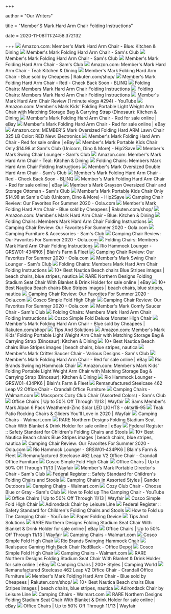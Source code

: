 +++
        
author = "Our Writers"
        
title = "Member'S Mark Hard Arm Chair Folding Instructions"
        
date = 2020-11-08T11:24:58.372132
        
+++
[ ![](https://images-na.ssl-images-amazon.com/images/I/713ge7n5Z6L._AC_SL1500_.jpg)](https://images-na.ssl-images-amazon.com/images/I/713ge7n5Z6L._AC_SL1500_.jpg) Amazon.com: Member's Mark Hard Arm Chair - Blue: Kitchen & Dining
[ ![](https://scene7.samsclub.com/is/image/samsclub/0019396802701_A)](https://scene7.samsclub.com/is/image/samsclub/0019396802701_A) Member's Mark Folding Hard Arm Chair - Sam's Club
[ ![](https://scene7.samsclub.com/is/image/samsclub/0019396804595_B?wid=280&hei=280)](https://scene7.samsclub.com/is/image/samsclub/0019396804595_B?wid=280&hei=280) Member's Mark Folding Hard Arm Chair - Sam's Club
[ ![](https://scene7.samsclub.com/is/image/samsclub/0019396804595_A)](https://scene7.samsclub.com/is/image/samsclub/0019396804595_A) Member's Mark Folding Hard Arm Chair - Sam's Club
[ ![](https://images-na.ssl-images-amazon.com/images/I/71hC9wrsi-L._AC_SX569_.jpg)](https://images-na.ssl-images-amazon.com/images/I/71hC9wrsi-L._AC_SX569_.jpg) Amazon.com: Member's Mark Hard Arm Chair - Teal: Kitchen & Dining
[ ![](https://tshop.r10s.com/0f7/2ea/4fc0/8869/806b/b9f0/ba3e/11cbe793b054ab3a2947ab.jpg)](https://tshop.r10s.com/0f7/2ea/4fc0/8869/806b/b9f0/ba3e/11cbe793b054ab3a2947ab.jpg) Member's Mark Folding Hard Arm Chair - Blue sold by Cheapees |  Rakuten.com/shop/
[ ![](https://inventory-photos-0.global.ssl.fastly.net/4441998/original/122c670a591b.jpg.jpg?1524668499)](https://inventory-photos-0.global.ssl.fastly.net/4441998/original/122c670a591b.jpg.jpg?1524668499) Member's Mark Folding Hard Arm Chair - Red - Check Back Soon - BLINQ
[ ![](http://mitidowito.top/wp-content/uploads/2019/05/hard-arm-folding-chair-kings-river-monster-members-mark-instructions.jpg)](http://mitidowito.top/wp-content/uploads/2019/05/hard-arm-folding-chair-kings-river-monster-members-mark-instructions.jpg) Folding Chairs: Members Mark Hard Arm Chair Folding Instructions
[ ![](https://hon.scene7.com/is/image/HON/HON-Soothe-HHCG11.S.SMOMAMU91.P6N-090-001?wid=211&hei=307&fmt=jpeg&qlt=80,0&resMode=sharp&op_usm=1.1,0.5,1,0)](https://hon.scene7.com/is/image/HON/HON-Soothe-HHCG11.S.SMOMAMU91.P6N-090-001?wid=211&hei=307&fmt=jpeg&qlt=80,0&resMode=sharp&op_usm=1.1,0.5,1,0) Folding Chairs: Members Mark Hard Arm Chair Folding Instructions
[ ![](https://i.ytimg.com/vi/t-zxKuNPL1M/maxresdefault.jpg)](https://i.ytimg.com/vi/t-zxKuNPL1M/maxresdefault.jpg) Member's Mark Hard Arm Chair Review (1 minute vlogs #294) - YouTube
[ ![](https://images-na.ssl-images-amazon.com/images/I/813%2BeVtiyfL._AC_SL1500_.jpg)](https://images-na.ssl-images-amazon.com/images/I/813%2BeVtiyfL._AC_SL1500_.jpg) Amazon.com: Member's Mark Kids' Folding Portable Light Weight Arm Chair  with Matching Storage Bag & Carrying Strap (Dinosaur): Kitchen & Dining
[ ![](https://i.ebayimg.com/images/g/BH4AAOSwE7lfT9KH/s-l225.jpg)](https://i.ebayimg.com/images/g/BH4AAOSwE7lfT9KH/s-l225.jpg) Member's Mark Folding Hard Arm Chair - Red for sale online | eBay
[ ![](https://i.ebayimg.com/images/g/Og4AAOSwqqlfPWft/s-l225.jpg)](https://i.ebayimg.com/images/g/Og4AAOSwqqlfPWft/s-l225.jpg) Member's Mark Folding Hard Arm Chair - Red for sale online | eBay
[ ![](https://images-na.ssl-images-amazon.com/images/I/81FAPzx4toL._AC_UL160_SR160,160_.jpg)](https://images-na.ssl-images-amazon.com/images/I/81FAPzx4toL._AC_UL160_SR160,160_.jpg) Amazon.com: MEMBER'S Mark Oversized Folding Hard ARM Lawn Chair 325 LB  Color: RED New: Electronics
[ ![](https://i.ebayimg.com/images/g/dawAAOSwY6lfGERq/s-l225.jpg)](https://i.ebayimg.com/images/g/dawAAOSwY6lfGERq/s-l225.jpg) Member's Mark Folding Hard Arm Chair - Red for sale online | eBay
[ ![](https://hip2save.com/wp-content/uploads/2019/05/Kids-Unicorn-Hard-Arm-Chair-Sams-Club.jpg)](https://hip2save.com/wp-content/uploads/2019/05/Kids-Unicorn-Hard-Arm-Chair-Sams-Club.jpg) Member's Mark Portable Kids Chair Only $14.98 at Sam's Club (Unicorn, Dino  & More) - Hip2Save
[ ![](x-raw-image:///4ff62c4648653fe6e432f05567db8b24c9a9ab93a0f83dbeadcd1b903a31ff08)](x-raw-image:///4ff62c4648653fe6e432f05567db8b24c9a9ab93a0f83dbeadcd1b903a31ff08) Member's Mark Swing Chair Lounger - Sam's Club
[ ![](https://images-na.ssl-images-amazon.com/images/I/41ZWkXaWGSL._SR600%2C315_PIWhiteStrip%2CBottomLeft%2C0%2C35_PIStarRatingTWOANDHALF%2CBottomLeft%2C360%2C-6_SR600%2C315_SCLZZZZZZZ_FMpng_BG255%2C255%2C255.jpg)](https://images-na.ssl-images-amazon.com/images/I/41ZWkXaWGSL._SR600%2C315_PIWhiteStrip%2CBottomLeft%2C0%2C35_PIStarRatingTWOANDHALF%2CBottomLeft%2C360%2C-6_SR600%2C315_SCLZZZZZZZ_FMpng_BG255%2C255%2C255.jpg) Amazon.com: Member's Mark Hard Arm Chair - Teal: Kitchen & Dining
[ ![](https://i5.walmartimages.com/dfw/6e29e393-192d/k2-_5af03c67-547f-43ce-a0e8-101f08dc264d.v1.jpg)](https://i5.walmartimages.com/dfw/6e29e393-192d/k2-_5af03c67-547f-43ce-a0e8-101f08dc264d.v1.jpg) Folding Chairs: Members Mark Hard Arm Chair Folding Instructions
[ ![](https://scene7.samsclub.com/is/image/samsclub/0019396804599_B?wid=280&hei=280)](https://scene7.samsclub.com/is/image/samsclub/0019396804599_B?wid=280&hei=280) Member's Mark Oversized Double Hard Arm Chair - Sam's Club
[ ![](https://inventory-photos-0.global.ssl.fastly.net/4442003/original/81d73ad26447.jpg.jpg?1524668516)](https://inventory-photos-0.global.ssl.fastly.net/4442003/original/81d73ad26447.jpg.jpg?1524668516) Member's Mark Folding Hard Arm Chair - Red - Check Back Soon - BLINQ
[ ![](https://i.ebayimg.com/images/g/3ssAAOSwNMZeIKh8/s-l225.jpg)](https://i.ebayimg.com/images/g/3ssAAOSwNMZeIKh8/s-l225.jpg) Member's Mark Folding Hard Arm Chair - Red for sale online | eBay
[ ![](https://scene7.samsclub.com/is/image/samsclub/0001939680201_A?wid=280&hei=280)](https://scene7.samsclub.com/is/image/samsclub/0001939680201_A?wid=280&hei=280) Member's Mark Grayson Oversized Chair and Storage Ottoman - Sam's Club
[ ![](https://hip2save.com/wp-content/uploads/2019/05/members-mark-folding-chair.jpg?resize=1024%2C538&strip=all)](https://hip2save.com/wp-content/uploads/2019/05/members-mark-folding-chair.jpg?resize=1024%2C538&strip=all) Member's Mark Portable Kids Chair Only $14.98 at Sam's Club (Unicorn, Dino  & More) - Hip2Save
[ ![](https://images-na.ssl-images-amazon.com/images/I/81IsUQWDyFL._AC_SL1500_.jpg)](https://images-na.ssl-images-amazon.com/images/I/81IsUQWDyFL._AC_SL1500_.jpg) Camping Chair Review: Our Favorites For Summer 2020 - Oola.com
[ ![](https://tshop.r10s.com/e97/231/4ee3/ece1/4031/b9aa/baa2/1196e793b054ab3a2947ab.jpg?_ex=600x600)](https://tshop.r10s.com/e97/231/4ee3/ece1/4031/b9aa/baa2/1196e793b054ab3a2947ab.jpg?_ex=600x600) Member's Mark Folding Hard Arm Chair - Blue sold by Cheapees |  Rakuten.com/shop/
[ ![](https://images-na.ssl-images-amazon.com/images/I/81LcS0wR6TL._AC_UL160_SR160,160_.jpg)](https://images-na.ssl-images-amazon.com/images/I/81LcS0wR6TL._AC_UL160_SR160,160_.jpg) Amazon.com: Member's Mark Hard Arm Chair - Blue: Kitchen & Dining
[ ![](https://images-na.ssl-images-amazon.com/images/I/91NfWbWkuJL._SY355_.jpg)](https://images-na.ssl-images-amazon.com/images/I/91NfWbWkuJL._SY355_.jpg) Folding Chairs: Members Mark Hard Arm Chair Folding Instructions
[ ![](https://m.media-amazon.com/images/I/41ogeHR4XrL.jpg)](https://m.media-amazon.com/images/I/41ogeHR4XrL.jpg) Camping Chair Review: Our Favorites For Summer 2020 - Oola.com
[ ![](https://scene7.samsclub.com/is/image/samsclub/0019396804589_A?wid=280&hei=280)](https://scene7.samsclub.com/is/image/samsclub/0019396804589_A?wid=280&hei=280) Camping Furniture & Accessories - Sam's Club
[ ![](https://www.rei.com/media/e9eee2e1-b903-4b5b-a275-5c0bd8b467f1?size=784x588)](https://www.rei.com/media/e9eee2e1-b903-4b5b-a275-5c0bd8b467f1?size=784x588) Camping Chair Review: Our Favorites For Summer 2020 - Oola.com
[ ![](https://outingexpert.com/wp-content/uploads/2019/07/CORE-Equipment-Padded-Hard-Arm-Chair-292x300.jpg)](https://outingexpert.com/wp-content/uploads/2019/07/CORE-Equipment-Padded-Hard-Arm-Chair-292x300.jpg) Folding Chairs: Members Mark Hard Arm Chair Folding Instructions
[ ![](https://products.blains.com/600/129/1295794.jpg)](https://products.blains.com/600/129/1295794.jpg) Rio Hammock Lounger - GRSW01-434PK6 | Blain's Farm & Fleet
[ ![](https://images-na.ssl-images-amazon.com/images/I/919Iybu1OEL._AC_SL1500_.jpg)](https://images-na.ssl-images-amazon.com/images/I/919Iybu1OEL._AC_SL1500_.jpg) Camping Chair Review: Our Favorites For Summer 2020 - Oola.com
[ ![](https://scene7.samsclub.com/is/image/samsclub/0019396805312_B?wid=280&hei=280)](https://scene7.samsclub.com/is/image/samsclub/0019396805312_B?wid=280&hei=280) Member's Mark Swing Chair Lounger - Sam's Club
[ ![](https://inspire.imgix.net/rackspace/customer_photos/1006/20190204_20190203_staceylong.jpeg?w=470&q=65&auto=compress,format)](https://inspire.imgix.net/rackspace/customer_photos/1006/20190204_20190203_staceylong.jpeg?w=470&q=65&auto=compress,format) Folding Chairs: Members Mark Hard Arm Chair Folding Instructions
[ ![](https://i.pinimg.com/236x/dc/fb/8c/dcfb8c259b26ec1379d3cf26b9802e1a--directors-chair-hula.jpg)](https://i.pinimg.com/236x/dc/fb/8c/dcfb8c259b26ec1379d3cf26b9802e1a--directors-chair-hula.jpg) 10+ Best Nautica Beach chairs Blue Stripes images | beach chairs, blue  stripes, nautica
[ ![](https://i.ebayimg.com/images/g/tLUAAOSwHGFcmvjJ/s-l1600.jpg)](https://i.ebayimg.com/images/g/tLUAAOSwHGFcmvjJ/s-l1600.jpg) RARE Northern Designs Folding Stadium Seat Chair With Blanket & Drink  Holder for sale online | eBay
[ ![](https://i.pinimg.com/236x/c3/4c/c0/c34cc092ad9b15f9ba95c3ea1202b0dd.jpg)](https://i.pinimg.com/236x/c3/4c/c0/c34cc092ad9b15f9ba95c3ea1202b0dd.jpg) 10+ Best Nautica Beach chairs Blue Stripes images | beach chairs, blue  stripes, nautica
[ ![](https://www.rei.com/media/74c92ca0-2cd4-4b62-8c5c-71a1d5340110?size=784x588)](https://www.rei.com/media/74c92ca0-2cd4-4b62-8c5c-71a1d5340110?size=784x588) Camping Chair Review: Our Favorites For Summer 2020 - Oola.com
[ ![](https://media.kohlsimg.com/is/image/kohls/2209955_Elephant_Squares?wid=600&hei=600&op_sharpen=1)](https://media.kohlsimg.com/is/image/kohls/2209955_Elephant_Squares?wid=600&hei=600&op_sharpen=1) Cosco Simple Fold High Chair
[ ![](https://m.media-amazon.com/images/I/41+GKhvC0nL.jpg)](https://m.media-amazon.com/images/I/41+GKhvC0nL.jpg) Camping Chair Review: Our Favorites For Summer 2020 - Oola.com
[ ![](https://scene7.samsclub.com/is/image/samsclub/0019396801391_A?wid=280&hei=280)](https://scene7.samsclub.com/is/image/samsclub/0019396801391_A?wid=280&hei=280) Member's Mark Comfy Saucer Chair - Sam's Club
[ ![](https://secure.img1-fg.wfcdn.com/im/36538028/resize-h310-w310%5Ecompr-r85/3115/31154269/canyon-vista-lounge-chair-and-ottoman.jpg)](https://secure.img1-fg.wfcdn.com/im/36538028/resize-h310-w310%5Ecompr-r85/3115/31154269/canyon-vista-lounge-chair-and-ottoman.jpg) Folding Chairs: Members Mark Hard Arm Chair Folding Instructions
[ ![](https://media.kohlsimg.com/is/image/kohls/2480718_Syd?wid=600&hei=600&op_sharpen=1)](https://media.kohlsimg.com/is/image/kohls/2480718_Syd?wid=600&hei=600&op_sharpen=1) Cosco Simple Fold Deluxe Monster High Chair
[ ![](https://tshop.r10s.com/886/e62/76b0/4e20/c0a4/9769/b6d7/11b4e98e140242ac110004.jpg?_ex=140x140)](https://tshop.r10s.com/886/e62/76b0/4e20/c0a4/9769/b6d7/11b4e98e140242ac110004.jpg?_ex=140x140) Member's Mark Folding Hard Arm Chair - Blue sold by Cheapees |  Rakuten.com/shop/
[ ![](https://marvel-b1-cdn.bc0a.com/f00000000107743/www.lifetime.com/image/getimage/166/lifetime-chair.jpg)](https://marvel-b1-cdn.bc0a.com/f00000000107743/www.lifetime.com/image/getimage/166/lifetime-chair.jpg) Tips And Solutions
[ ![](https://images-na.ssl-images-amazon.com/images/I/61gLdOhD45L._AC_SX569_.jpg)](https://images-na.ssl-images-amazon.com/images/I/61gLdOhD45L._AC_SX569_.jpg) Amazon.com: Member's Mark Kids' Folding Portable Light Weight Arm Chair  with Matching Storage Bag & Carrying Strap (Dinosaur): Kitchen & Dining
[ ![](https://i.pinimg.com/236x/fb/44/aa/fb44aacf3311748e2f0da53533b8e127.jpg)](https://i.pinimg.com/236x/fb/44/aa/fb44aacf3311748e2f0da53533b8e127.jpg) 10+ Best Nautica Beach chairs Blue Stripes images | beach chairs, blue  stripes, nautica
[ ![](https://scene7.samsclub.com/is/image/samsclub/0019396807341_A?wid=280&hei=280)](https://scene7.samsclub.com/is/image/samsclub/0019396807341_A?wid=280&hei=280) Member's Mark Critter Saucer Chair - Various Designs - Sam's Club
[ ![](https://i.ebayimg.com/images/g/XOYAAOSwUGFeTY25/s-l600.jpg)](https://i.ebayimg.com/images/g/XOYAAOSwUGFeTY25/s-l600.jpg) Member's Mark Folding Hard Arm Chair - Red for sale online | eBay
[ ![](https://richmedia.ca-richimage.com/ImageDelivery/imageService?profileId=12026540&id=1510992&recipeId=728)](https://richmedia.ca-richimage.com/ImageDelivery/imageService?profileId=12026540&id=1510992&recipeId=728) Rio Brands Swinging Hammock Chair
[ ![](https://m.media-amazon.com/images/I/81HT86N1x-L._SS100_.jpg)](https://m.media-amazon.com/images/I/81HT86N1x-L._SS100_.jpg) Amazon.com: Member's Mark Kids' Folding Portable Light Weight Arm Chair  with Matching Storage Bag & Carrying Strap (Dinosaur): Kitchen & Dining
[ ![](https://products.blains.com/300/101/1013078.jpg)](https://products.blains.com/300/101/1013078.jpg) Rio Hammock Lounger - GRSW01-434PK6 | Blain's Farm & Fleet
[ ![](https://www.crandalloffice.com/wp-content/uploads/2020/03/Crandall-Office-Remanufactured-Steelcase-462-V2-Leap-Bleach-Cleanable-Vinyl-Brick-280x280.jpg)](https://www.crandalloffice.com/wp-content/uploads/2020/03/Crandall-Office-Remanufactured-Steelcase-462-V2-Leap-Bleach-Cleanable-Vinyl-Brick-280x280.jpg) Remanufactured Steelcase 462 Leap V2 Office Chair - Crandall Office  Furniture
[ ![](https://i5.walmartimages.com/asr/e28692a6-25c7-49ab-b23b-020447d5bdd2.5ab89cd135a1c97d8b09abe15dcfd4ca.jpeg?odnHeight=200&odnWidth=200&odnBg=ffffff)](https://i5.walmartimages.com/asr/e28692a6-25c7-49ab-b23b-020447d5bdd2.5ab89cd135a1c97d8b09abe15dcfd4ca.jpeg?odnHeight=200&odnWidth=200&odnBg=ffffff) Camping Chairs - Walmart.com
[ ![](https://scene7.samsclub.com/is/image/samsclub/0088623702572_A)](https://scene7.samsclub.com/is/image/samsclub/0088623702572_A) Macsports Cozy Club Chair (Assorted Colors) - Sam's Club
[ ![](https://secure.img1-fg.wfcdn.com/im/36124313/compr-r85/1236/123651416/default.jpg)](https://secure.img1-fg.wfcdn.com/im/36124313/compr-r85/1236/123651416/default.jpg) Office Chairs | Up to 50% Off Through 11/13 | Wayfair
[ ![](http://ecx.images-amazon.com/images/I/41Ew64LZQVL._SL410_.jpg)](http://ecx.images-amazon.com/images/I/41Ew64LZQVL._SL410_.jpg) Sams Member's Mark Alpan 6 Pack Weathered-Zinc Solar LED LIGHTS -  oktsrlli-95
[ ![](https://secure.img1-fg.wfcdn.com/im/39250486/resize-h310-w310%5Ecompr-r85/8441/84414983/cynthia-porch-teak-rocking-chair.jpg)](https://secure.img1-fg.wfcdn.com/im/39250486/resize-h310-w310%5Ecompr-r85/8441/84414983/cynthia-porch-teak-rocking-chair.jpg) Teak Patio Rocking Chairs & Gliders You'll Love in 2020 | Wayfair
[ ![](https://i5.walmartimages.com/asr/0f289ab0-8e8f-4aea-bda7-2ac6368455dd_1.ed1bfc14e9aa6b4da301fb0c6eb276f8.png?odnHeight=200&odnWidth=200&odnBg=ffffff)](https://i5.walmartimages.com/asr/0f289ab0-8e8f-4aea-bda7-2ac6368455dd_1.ed1bfc14e9aa6b4da301fb0c6eb276f8.png?odnHeight=200&odnWidth=200&odnBg=ffffff) Camping Chairs - Walmart.com
[ ![](https://i.ebayimg.com/images/g/ym8AAOSwvGVa50CG/s-l1600.jpg)](https://i.ebayimg.com/images/g/ym8AAOSwvGVa50CG/s-l1600.jpg) RARE Northern Designs Folding Stadium Seat Chair With Blanket & Drink  Holder for sale online | eBay
[ ![](https://s3.amazonaws.com/images.federalregister.gov/EP19OC15.011/original.png?1481668758)](https://s3.amazonaws.com/images.federalregister.gov/EP19OC15.011/original.png?1481668758) Federal Register :: Safety Standard for Children's Folding Chairs and Stools
[ ![](https://i.pinimg.com/236x/fa/1a/2d/fa1a2db29dca0fb7a1cf1b51cf0a88e9.jpg)](https://i.pinimg.com/236x/fa/1a/2d/fa1a2db29dca0fb7a1cf1b51cf0a88e9.jpg) 10+ Best Nautica Beach chairs Blue Stripes images | beach chairs, blue  stripes, nautica
[ ![](https://img.oola.com/quill/3/9/0/7/b/9/3907b92017f29d8a48c0e4df20e8cd36b0c0a975.jpg)](https://img.oola.com/quill/3/9/0/7/b/9/3907b92017f29d8a48c0e4df20e8cd36b0c0a975.jpg) Camping Chair Review: Our Favorites For Summer 2020 - Oola.com
[ ![](https://products.blains.com/300/121/1217039.jpg)](https://products.blains.com/300/121/1217039.jpg) Rio Hammock Lounger - GRSW01-434PK6 | Blain's Farm & Fleet
[ ![](https://www.crandalloffice.com/wp-content/uploads/2020/10/New-Steelcase-Leap-Seat-Pad-08-400x400.jpg)](https://www.crandalloffice.com/wp-content/uploads/2020/10/New-Steelcase-Leap-Seat-Pad-08-400x400.jpg) Remanufactured Steelcase 462 Leap V2 Office Chair - Crandall Office  Furniture
[ ![](https://smedia.webcollage.net/rwvfp/wc/cp/1544479352905_746ec2c8-0046-4ffc-bdb5-4901131a777b/module/cosco/_cp/products/1444915219579/tab-0f279eef-4372-47d3-8367-dc9a75ae10bc/64ab3e09-cbdb-42f2-aa53-096054fa6ee3.jpg.w480.jpg)](https://smedia.webcollage.net/rwvfp/wc/cp/1544479352905_746ec2c8-0046-4ffc-bdb5-4901131a777b/module/cosco/_cp/products/1444915219579/tab-0f279eef-4372-47d3-8367-dc9a75ae10bc/64ab3e09-cbdb-42f2-aa53-096054fa6ee3.jpg.w480.jpg) Cosco Simple Fold High Chair
[ ![](https://secure.img1-fg.wfcdn.com/im/62131931/compr-r85/1233/123331549/default.jpg)](https://secure.img1-fg.wfcdn.com/im/62131931/compr-r85/1233/123331549/default.jpg) Office Chairs | Up to 50% Off Through 11/13 | Wayfair
[ ![](https://scene7.samsclub.com/is/image/samsclub/0007874221941_A)](https://scene7.samsclub.com/is/image/samsclub/0007874221941_A) Member's Mark Portable Director's Chair - Sam's Club
[ ![](https://s3.amazonaws.com/images.federalregister.gov/EP19OC15.012/original.png?1481668753)](https://s3.amazonaws.com/images.federalregister.gov/EP19OC15.012/original.png?1481668753) Federal Register :: Safety Standard for Children's Folding Chairs and Stools
[ ![](https://www.ganderoutdoors.com/dw/image/v2/BCJK_PRD/on/demandware.static/-/Sites-global-master-catalog/default/dwb18b0319/images/large/623470_GREE_1.jpg?sw=195&sh=195&sm=fit)](https://www.ganderoutdoors.com/dw/image/v2/BCJK_PRD/on/demandware.static/-/Sites-global-master-catalog/default/dwb18b0319/images/large/623470_GREE_1.jpg?sw=195&sh=195&sm=fit) Camping Chairs in Assorted Styles | Gander Outdoors
[ ![](https://i5.walmartimages.com/asr/6fa9a705-ed1d-4b83-826a-6937f8c202c7_4.876b62a90a011bc54e0b6d685adde43a.png?odnHeight=200&odnWidth=200&odnBg=ffffff)](https://i5.walmartimages.com/asr/6fa9a705-ed1d-4b83-826a-6937f8c202c7_4.876b62a90a011bc54e0b6d685adde43a.png?odnHeight=200&odnWidth=200&odnBg=ffffff) Camping Chairs - Walmart.com
[ ![](https://scene7.samsclub.com/is/image/samsclub/0019396802623_B?wid=280&hei=280)](https://scene7.samsclub.com/is/image/samsclub/0019396802623_B?wid=280&hei=280) Cozy Club Chair - Choose Blue or Gray - Sam's Club
[ ![](https://i.ytimg.com/vi/Y_a23i7SOG0/maxresdefault.jpg)](https://i.ytimg.com/vi/Y_a23i7SOG0/maxresdefault.jpg) How to Fold up The Camping Chair - YouTube
[ ![](https://secure.img1-fg.wfcdn.com/im/63847730/compr-r85/1233/123316547/default.jpg)](https://secure.img1-fg.wfcdn.com/im/63847730/compr-r85/1233/123316547/default.jpg) Office Chairs | Up to 50% Off Through 11/13 | Wayfair
[ ![](https://media.kohlsimg.com/is/image/kohls/4243623_Leyton?wid=300&hei=300&op_sharpen=1)](https://media.kohlsimg.com/is/image/kohls/4243623_Leyton?wid=300&hei=300&op_sharpen=1) Cosco Simple Fold High Chair
[ ![](https://images.costco-static.com/ImageDelivery/imageService?profileId=12026540&itemId=100152232-847&recipeName=680)](https://images.costco-static.com/ImageDelivery/imageService?profileId=12026540&itemId=100152232-847&recipeName=680) Adirondack Chair by Leisure Line
[ ![](https://s3.amazonaws.com/images.federalregister.gov/EP19OC15.008/original.png?1481668757)](https://s3.amazonaws.com/images.federalregister.gov/EP19OC15.008/original.png?1481668757) Federal Register :: Safety Standard for Children's Folding Chairs and Stools
[ ![](https://i.ytimg.com/vi/Y_a23i7SOG0/hqdefault.jpg)](https://i.ytimg.com/vi/Y_a23i7SOG0/hqdefault.jpg) How to Fold up The Camping Chair - YouTube
[ ![](x-raw-image:///a010d5b0e15b2c035c10c76f576c04e321c9fcdca8593b1706ea4eb868b9b25b)](x-raw-image:///a010d5b0e15b2c035c10c76f576c04e321c9fcdca8593b1706ea4eb868b9b25b) Paper Folding Device
[ ![](https://marvel-b1-cdn.bc0a.com/f00000000107743/www.lifetime.com/image/getimage/615/crafting.jpg)](https://marvel-b1-cdn.bc0a.com/f00000000107743/www.lifetime.com/image/getimage/615/crafting.jpg) Tips And Solutions
[ ![](https://i.ebayimg.com/images/g/vNoAAOSwI4xa50Cl/s-l1600.jpg)](https://i.ebayimg.com/images/g/vNoAAOSwI4xa50Cl/s-l1600.jpg) RARE Northern Designs Folding Stadium Seat Chair With Blanket & Drink  Holder for sale online | eBay
[ ![](https://secure.img1-fg.wfcdn.com/im/60823474/compr-r85/5518/55183565/default.jpg)](https://secure.img1-fg.wfcdn.com/im/60823474/compr-r85/5518/55183565/default.jpg) Office Chairs | Up to 50% Off Through 11/13 | Wayfair
[ ![](https://i5.walmartimages.com/asr/c4b0f4ef-e32d-4741-a72c-f87b02d23c79_2.aa41382c508885d1550cf308aa60c0d0.jpeg?odnHeight=200&odnWidth=200&odnBg=ffffff)](https://i5.walmartimages.com/asr/c4b0f4ef-e32d-4741-a72c-f87b02d23c79_2.aa41382c508885d1550cf308aa60c0d0.jpeg?odnHeight=200&odnWidth=200&odnBg=ffffff) Camping Chairs - Walmart.com
[ ![](https://media.kohlsimg.com/is/image/kohls/2604832_Green?wid=300&hei=300&op_sharpen=1)](https://media.kohlsimg.com/is/image/kohls/2604832_Green?wid=300&hei=300&op_sharpen=1) Cosco Simple Fold High Chair
[ ![](https://images.costco-static.com/ImageDelivery/imageService?profileId=12026540&imageId=1325396-847__1&recipeName=350)](https://images.costco-static.com/ImageDelivery/imageService?profileId=12026540&imageId=1325396-847__1&recipeName=350) Rio Brands Swinging Hammock Chair
[ ![](https://media.officedepot.com/image/upload/b_rgb:FFFFFF,c_pad,dpr_1.0,f_auto,h_1665,q_auto,w_1250/c_pad,h_1665,w_1250/v1/products/547826/547826_o01_101520?pgw=1&pgwact=1)](https://media.officedepot.com/image/upload/b_rgb:FFFFFF,c_pad,dpr_1.0,f_auto,h_1665,q_auto,w_1250/c_pad,h_1665,w_1250/v1/products/547826/547826_o01_101520?pgw=1&pgwact=1) Realspace Gaming High Back Chair RedBlack - Office Depot
[ ![](https://media.kohlsimg.com/is/image/kohls/1807727_Alden?wid=300&hei=300&op_sharpen=1)](https://media.kohlsimg.com/is/image/kohls/1807727_Alden?wid=300&hei=300&op_sharpen=1) Cosco Simple Fold High Chair
[ ![](https://i5.walmartimages.com/asr/f734c512-3cfd-41f2-bf40-fbb937fecd49_1.44f0bd27034b14cce89295e7aa4aa1c2.jpeg?odnHeight=200&odnWidth=200&odnBg=ffffff)](https://i5.walmartimages.com/asr/f734c512-3cfd-41f2-bf40-fbb937fecd49_1.44f0bd27034b14cce89295e7aa4aa1c2.jpeg?odnHeight=200&odnWidth=200&odnBg=ffffff) Camping Chairs - Walmart.com
[ ![](https://i.ebayimg.com/images/g/-1oAAOSwZMZa50CM/s-l1600.jpg)](https://i.ebayimg.com/images/g/-1oAAOSwZMZa50CM/s-l1600.jpg) RARE Northern Designs Folding Stadium Seat Chair With Blanket & Drink  Holder for sale online | eBay
[ ![](https://www.campingworld.com/dw/image/v2/BCJK_PRD/on/demandware.static/-/Sites-global-master-catalog/default/dw5bf5eb35/images/large/623443_GGRR_1.jpg?sw=195&sh=195&sm=fit)](https://www.campingworld.com/dw/image/v2/BCJK_PRD/on/demandware.static/-/Sites-global-master-catalog/default/dw5bf5eb35/images/large/623443_GGRR_1.jpg?sw=195&sh=195&sm=fit) Camping Chairs | 200+ Styles | Camping World
[ ![](https://www.crandalloffice.com/wp-content/uploads/2020/10/New-Steelcase-Leap-Seat-Pad-10-400x400.jpg)](https://www.crandalloffice.com/wp-content/uploads/2020/10/New-Steelcase-Leap-Seat-Pad-10-400x400.jpg) Remanufactured Steelcase 462 Leap V2 Office Chair - Crandall Office  Furniture
[ ![](https://tshop.r10s.com/3b1/596/7ab6/86d6/c0b0/9ecf/04db/1142e98e140242ac110004.jpg?_ex=140x140)](https://tshop.r10s.com/3b1/596/7ab6/86d6/c0b0/9ecf/04db/1142e98e140242ac110004.jpg?_ex=140x140) Member's Mark Folding Hard Arm Chair - Blue sold by Cheapees |  Rakuten.com/shop/
[ ![](https://i.pinimg.com/236x/4a/a3/1e/4aa31ebd72d588b56c638d471ae81518.jpg)](https://i.pinimg.com/236x/4a/a3/1e/4aa31ebd72d588b56c638d471ae81518.jpg) 10+ Best Nautica Beach chairs Blue Stripes images | beach chairs, blue  stripes, nautica
[ ![](https://richmedia.ca-richimage.com/ImageDelivery/imageService?profileId=12026540&id=979213&recipeId=728)](https://richmedia.ca-richimage.com/ImageDelivery/imageService?profileId=12026540&id=979213&recipeId=728) Adirondack Chair by Leisure Line
[ ![](https://i5.walmartimages.com/asr/89639564-1981-4f42-8d6d-71a77ba53c99_1.158d865cece1d0d7c5b8f480a3919148.jpeg?odnHeight=200&odnWidth=200&odnBg=ffffff)](https://i5.walmartimages.com/asr/89639564-1981-4f42-8d6d-71a77ba53c99_1.158d865cece1d0d7c5b8f480a3919148.jpeg?odnHeight=200&odnWidth=200&odnBg=ffffff) Camping Chairs - Walmart.com
[ ![](https://i.ebayimg.com/images/g/VpkAAOSwyNFa50Ce/s-l1600.jpg)](https://i.ebayimg.com/images/g/VpkAAOSwyNFa50Ce/s-l1600.jpg) RARE Northern Designs Folding Stadium Seat Chair With Blanket & Drink  Holder for sale online | eBay
[ ![](https://secure.img1-fg.wfcdn.com/im/96610386/compr-r85/5931/59312378/default.jpg)](https://secure.img1-fg.wfcdn.com/im/96610386/compr-r85/5931/59312378/default.jpg) Office Chairs | Up to 50% Off Through 11/13 | Wayfair
